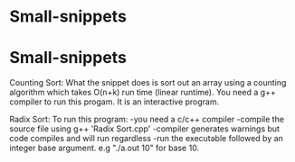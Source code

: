 # Small-snippets
# Small-snippets
Counting Sort: What the snippet does is sort out an array using a counting algorithm which takes O(n+k) run time (linear runtime). You need a g++ compiler to run this progam. It is an interactive program.

Radix Sort: 
To run this program:
-you need a c/c++ compiler
-compile the source file using g++ 'Radix Sort.cpp'
-compiler generates warnings but code compiles and will run regardless
-run the executable followed by an integer base argument. e.g "./a.out 10" for base 10.
